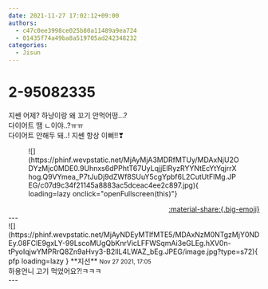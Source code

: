 ```yaml
---
date: 2021-11-27 17:02:12+09:00
authors:
  - c47c0ee3998ce025b80a11489a9ea724
  - 01435f74a49ba8a519705ad242348232
categories:
  - Jisun
---
```


# 2-95082335

<div class="post-container" markdown="1">
<div class="content-container md-sidebar__scrollwrap" markdown="1">

지쎈 어제? 하냥이랑 왜 꼬기 안먹어떵...?<br>다이어트 땜 ㄴ이야..?ㅠㅠ<br>다이어트 안해두 돼..! 지쎈 항상 이뻐!!❣
<figure markdown="1">
![](https://phinf.wevpstatic.net/MjAyMjA3MDRfMTUy/MDAxNjU2ODYzMjc0MDE0.9Uhnxs6dPPhtT67UyLqjjElRyzRYYNtEcYtYqjrrXhog.Q9VYmea_P7tJuDj9dZWf8SUuY5cgYpbf6L2CutUtFlMg.JPEG/c07d9c34f21145a8883ac5dceac4ee2c897.jpg){ loading=lazy onclick="openFullscreen(this)"}
</figure>


</div>
</div>

<div style="text-align: right;" markdown="1">
<a href="https://weverse.io/fromis9/fanpost/2-95082335" style="text-align: right;">:material-share:{.big-emoji}</a>
</div>
---

<div class="comments-container md-sidebar__scrollwrap" markdown="1">
<div class="comment" markdown="1">
<div class='id-container' markdown="1">
![](https://phinf.wevpstatic.net/MjAyNDEyMTlfMTE5/MDAxNzM0NTgzMjY0NDEy.08FClE9gxLY-99LscoMUgQbKnrVicLFFWSqmAi3eGLEg.hXV0n-tPyoIqjwYMPRrQ8Zn9aHvy3-B2llL4LWAZ_bEg.JPEG/image.jpg?type=s72){ pfp loading=lazy }
**<span class="artist">지선</span>** <small>Nov 27 2021, 17:05</small><br>
</div>
<div class='comment-body' markdown="1">
하용언니 고기 먹었어요?!ㅋㅋㅋ
</div>
</div>
</div>
---
